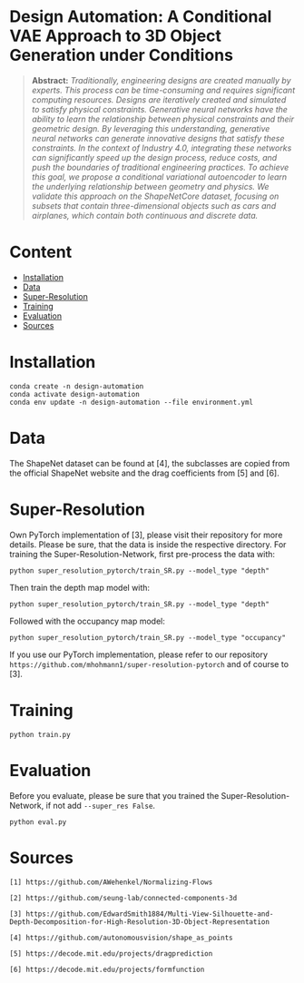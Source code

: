 # Design Automation: A Conditional VAE Approach to 3D Object Generation under Conditions

> **Abstract:** *Traditionally, engineering designs are created manually by experts. This process can be time-consuming and requires significant computing resources. Designs are iteratively created and simulated to satisfy physical constraints. Generative neural networks have the ability to learn the relationship between physical constraints and their geometric design. By leveraging this understanding, generative neural networks can generate innovative designs that satisfy these constraints. In the context of Industry 4.0, integrating these networks can significantly speed up the design process, reduce costs, and push the boundaries of traditional engineering practices. To achieve this goal, we propose a conditional variational autoencoder to learn the underlying relationship between geometry and physics. We validate this approach on the ShapeNetCore dataset, focusing on subsets that contain three-dimensional objects such as cars and airplanes, which contain both continuous and discrete data.*

# Content
- [Installation](#installation)
- [Data](#data)
- [Super-Resolution](#super-resolution)
- [Training](#training)
- [Evaluation](#evaluation)
- [Sources](#sources)

# Installation

```
conda create -n design-automation
conda activate design-automation
conda env update -n design-automation --file environment.yml
```

# Data

The ShapeNet dataset can be found at [4], the subclasses are copied from the official ShapeNet website and the drag coefficients from [5] and [6].

# Super-Resolution

Own PyTorch implementation of [3], please visit their repository for more details. Please be sure, that the data is inside the respective directory. For training the Super-Resolution-Network, first pre-process the data with:

```
python super_resolution_pytorch/train_SR.py --model_type "depth"
```

Then train the depth map model with:

```
python super_resolution_pytorch/train_SR.py --model_type "depth"
```

Followed with the occupancy map model:

```
python super_resolution_pytorch/train_SR.py --model_type "occupancy"
```

If you use our PyTorch implementation, please refer to our repository `https://github.com/mhohmann1/super-resolution-pytorch` and of course to [3].

# Training

```
python train.py
```

# Evaluation

Before you evaluate, please be sure that you trained the Super-Resolution-Network, if not add `--super_res False`.

```
python eval.py
```

# Sources

`[1] https://github.com/AWehenkel/Normalizing-Flows`

`[2] https://github.com/seung-lab/connected-components-3d`

`[3] https://github.com/EdwardSmith1884/Multi-View-Silhouette-and-Depth-Decomposition-for-High-Resolution-3D-Object-Representation`

`[4] https://github.com/autonomousvision/shape_as_points`

`[5] https://decode.mit.edu/projects/dragprediction`

`[6] https://decode.mit.edu/projects/formfunction`
